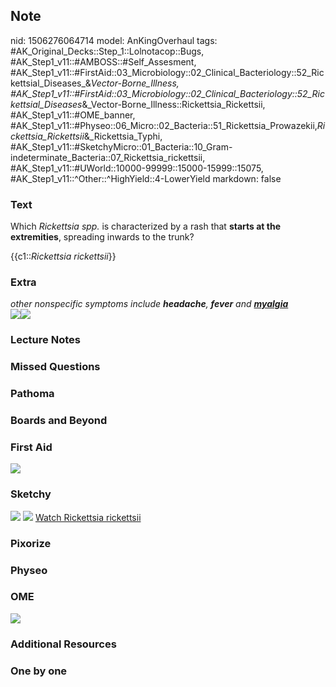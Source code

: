 ## Note
nid: 1506276064714
model: AnKingOverhaul
tags: #AK_Original_Decks::Step_1::Lolnotacop::Bugs, #AK_Step1_v11::#AMBOSS::#Self_Assesment, #AK_Step1_v11::#FirstAid::03_Microbiology::02_Clinical_Bacteriology::52_Rickettsial_Diseases_&_Vector-Borne_Illness, #AK_Step1_v11::#FirstAid::03_Microbiology::02_Clinical_Bacteriology::52_Rickettsial_Diseases_&_Vector-Borne_Illness::Rickettsia_Rickettsii, #AK_Step1_v11::#OME_banner, #AK_Step1_v11::#Physeo::06_Micro::02_Bacteria::51_Rickettsia_Prowazekii,_Rickettsia_Rickettsii_&_Rickettsia_Typhi, #AK_Step1_v11::#SketchyMicro::01_Bacteria::10_Gram-indeterminate_Bacteria::07_Rickettsia_rickettsii, #AK_Step1_v11::#UWorld::10000-99999::15000-15999::15075, #AK_Step1_v11::^Other::^HighYield::4-LowerYield
markdown: false

### Text
Which <i>Rickettsia spp.</i> is characterized by a rash that
<b>starts at the extremities</b>, spreading inwards to the trunk?
<div>
  {{c1::<i>Rickettsia rickettsii</i>}}
</div>

### Extra
<div>
  <i>other nonspecific symptoms include <b>headache</b>,
  <b>fever</b> and <b><u>myalgia</u></b></i>
</div><i><img src="paste-19606525706636.jpg"><img src=
"paste-19619410608527.jpg"></i>

### Lecture Notes


### Missed Questions


### Pathoma


### Boards and Beyond


### First Aid
<img src="tmppg6q9r94.png">

### Sketchy
<img src="paste-200665167036419.jpg"> <img src=
"paste-ad5adc5732a2e63fbe98b92968c4e6c6f045c5ce.png"> <a href=
"https://dashboard.sketchy.com/study/medical/courses/medical-microbiology/units/medical-microbiology-bacteria/videos/medical-microbiology-bacteria-gram-indeterminate-bacteria-rickettsia-rickettsii?utm_source=anki&utm_medium=partnership&utm_campaign=february_update&utm_content=medical">
Watch Rickettsia rickettsii</a>

### Pixorize


### Physeo


### OME
<div class="ome-widget">
  <a href="https://onlinemeded.org?ref=anki"><img src=
  "_OME_AnkiFlashcards_General_7.png"></a>
</div>

### Additional Resources


### One by one

